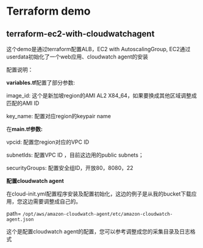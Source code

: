 # Terraform demo

## terraform-ec2-with-cloudwatchagent

这个demo是通过terraform配置ALB，EC2 with AutoscalingGroup, EC2通过userdata初始化了一个web应用、cloudwatch agent的安装

配置说明：

**variables.tf**配置了部分参数:

image_id: 这个是新加坡region的AMI AL2 X84_64，如果要换成其他区域调整成匹配的AMI ID

key_name:  配置对应region的keypair name

在**main.tf参数:**

vpcid: 配置您region对应的VPC ID

subnetIds: 配置VPC ID ，目前这边用的public subnets；

securityGroups: 配置安全组ID，开放80，8080，22

**配置cloudwatch agent**

在cloud-init.yml配置程序安装及配置初始化，这边的例子是从我的bucket下载应用，您这边需要调整成自己的。

path= `/opt/aws/amazon-cloudwatch-agent/etc/amazon-cloudwatch-agent.json`

这个是配置cloudwatch agent的配置，您可以参考调整成您的采集目录及日志格式
